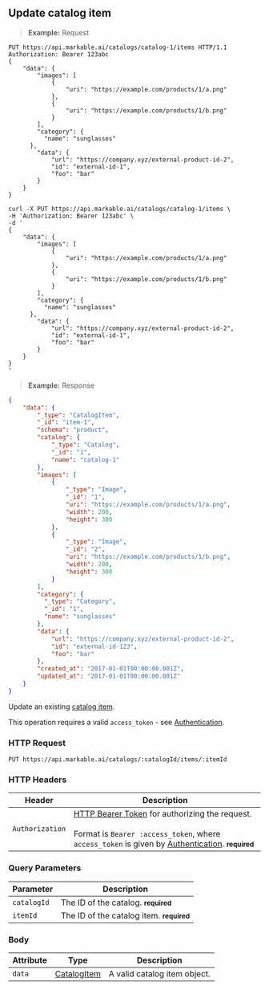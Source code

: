 
## Update catalog item

> **Example:** Request

```http
PUT https://api.markable.ai/catalogs/catalog-1/items HTTP/1.1
Authorization: Bearer 123abc
{
	"data": {
	    "images": [
	        {
	            "uri": "https://example.com/products/1/a.png"
	        },
	        {
	            "uri": "https://example.com/products/1/b.png"
	        }
	    ],
	    "category": {
          "name": "sunglasses"
      },
	    "data": {
            "url": "https://company.xyz/external-product-id-2",
	        "id": "external-id-1",
	        "foo": "bar"
	    }
	}
}
```

```shell
curl -X PUT https://api.markable.ai/catalogs/catalog-1/items \
-H 'Authorization: Bearer 123abc' \
-d '
{
	"data": {
	    "images": [
	        {
	            "uri": "https://example.com/products/1/a.png"
	        },
	        {
	            "uri": "https://example.com/products/1/b.png"
	        }
	    ],
	    "category": {
          "name": "sunglasses"
      },
	    "data": {
            "url": "https://company.xyz/external-product-id-2",
	        "id": "external-id-1",
	        "foo": "bar"
	    }
	}
}
'
```

> **Example:** Response

```json
{
	"data": {
	    "_type": "CatalogItem",
	    "_id": "item-1",
	    "schema": "product",
	    "catalog": {
	        "_type": "Catalog",
	        "_id": "1",
	        "name": "catalog-1"
	    },
	    "images": [
	        {
	            "_type": "Image",
	            "_id": "1",
	            "uri": "https://example.com/products/1/a.png",
	            "width": 200,
	            "height": 300
	        },
	        {
	            "_type": "Image",
	            "_id": "2",
	            "uri": "https://example.com/products/1/b.png",
	            "width": 200,
	            "height": 300
	        }
	    ],
	    "category": {
          "_type": "Category",
          "_id": "1",
          "name": "sunglasses"
	    },
	    "data": {
            "url": "https://company.xyz/external-product-id-2",
	        "id": "external-id-123",
	        "foo": "bar"
	    },
	    "created_at": "2017-01-01T00:00:00.001Z",
	    "updated_at": "2017-01-01T00:00:00.001Z"
	}
}
```


Update an existing [catalog item](#the-catalog-item-object).

<aside class="notice">
    This operation requires a valid <code>access_token</code> - see <a href="#authentication">Authentication</a>.
</aside>


### HTTP Request

`PUT https://api.markable.ai/catalogs/:catalogId/items/:itemId`


### HTTP Headers

Header       		| Description
----------      	| ----------
`Authorization`     | [HTTP Bearer Token](https://tools.ietf.org/html/rfc6750) for authorizing the request. <br><br>Format is `Bearer :access_token`, where `access_token` is given by [Authentication](#authentication). **<small>required</small>**


### Query Parameters

Parameter       | Description
----------      | ----------
`catalogId`     | The ID of the catalog. **<small>required</small>**
`itemId`       	| The ID of the catalog item. **<small>required</small>**


### Body

Attribute       | Type                  			| Description
-------         | ----------            			| -------
`data`          | [CatalogItem](#catalog-item)   	| A valid catalog item object.

